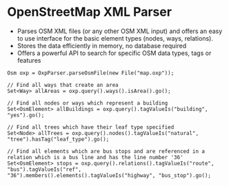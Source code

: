# OpenStreetMap XML Parser
- Parses OSM XML files (or any other OSM XML input) and offers an easy to use interface for the basic element types (nodes, ways, relations).
- Stores the data efficiently in memory, no database required
- Offers a powerful API to search for specific OSM data types, tags or features

```
Osm oxp = OxpParser.parseOsmFile(new File("map.oxp"));
    
// Find all ways that create an area
Set<Way> allAreas = oxp.query().ways().isArea().go();
    
// Find all nodes or ways which represent a building
Set<OsmElement> allBuildings = oxp.query().tagValueIs("building", "yes").go();

// Find all trees which have their leaf type specified
Set<Node> allTrees = oxp.query().nodes().tagValueIs("natural", "tree").hasTag("leaf_type").go();

// Find all elements which are bus stops and are referenced in a relation which is a bus line and has the line number '36'
Set<OsmElement> stops = oxp.query().relations().tagValueIs("route", "bus").tagValueIs("ref", "36").members().elements().tagValueIs("highway", "bus_stop").go();
```
